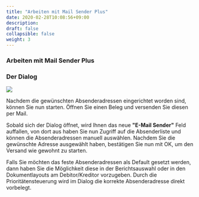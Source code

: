 ```yaml
---
title: "Arbeiten mit Mail Sender Plus"
date: 2020-02-28T10:08:56+09:00
description: 
draft: false
collapsible: false
weight: 3
---
```

### Arbeiten mit Mail Sender Plus

### Der Dialog

![](images/apps/senderdialog.png)

Nachdem die gewünschten Absenderadressen eingerichtet worden sind, können Sie nun starten. Öffnen Sie einen Beleg und versenden Sie diesen per Mail.

Sobald sich der Dialog öffnet, wird Ihnen das neue **"E-Mail Sender"** Feld auffallen, von dort aus haben Sie nun Zugriff auf die Absenderliste und können die Absenderadressen manuell auswählen. Nachdem Sie die gewünschte Adresse ausgewählt haben, bestätigen Sie nun mit OK, um den Versand wie gewohnt zu starten.

Falls Sie möchten das feste Absenderadressen als Default gesetzt werden, dann haben Sie die Möglichkeit diese in der Berichtsauswahl oder in den Dokumentlayouts am Debitor/Kreditor vorzugeben. Durch die Prioritätensteuerung wird im Dialog die korrekte Absenderadresse direkt vorbelegt. 
